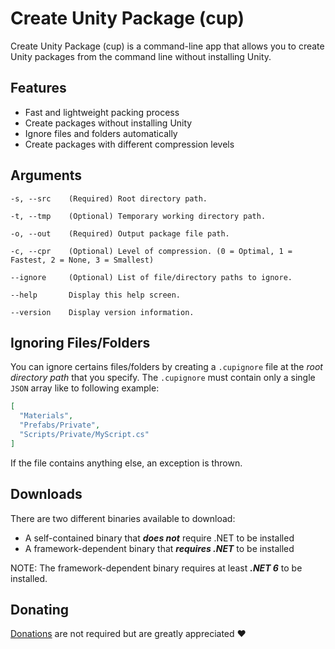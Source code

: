 # Create Unity Package (cup)

Create Unity Package (cup) is a command-line app that allows you to create Unity packages from the command line without installing Unity.

## Features

- Fast and lightweight packing process
- Create packages without installing Unity
- Ignore files and folders automatically
- Create packages with different compression levels

## Arguments

`-s, --src    (Required) Root directory path.`

`-t, --tmp    (Optional) Temporary working directory path.`

`-o, --out    (Required) Output package file path.`

`-c, --cpr    (Optional) Level of compression. (0 = Optimal, 1 = Fastest, 2 = None, 3 = Smallest)`

`--ignore     (Optional) List of file/directory paths to ignore.`

`--help       Display this help screen.`

`--version    Display version information.`

## Ignoring Files/Folders

You can ignore certains files/folders by creating a `.cupignore` file at the *root directory path* that you specify. The `.cupignore` must contain only a single `JSON` array like to following example:

```json
[
  "Materials",
  "Prefabs/Private",
  "Scripts/Private/MyScript.cs"
]
```

If the file contains anything else, an exception is thrown.

## Downloads

There are two different binaries available to download:

- A self-contained binary that ***does not*** require .NET to be installed
- A framework-dependent binary that ***requires .NET*** to be installed

NOTE: The framework-dependent binary requires at least ***.NET 6*** to be installed.

## Donating

[Donations](https://ko-fi.com/winterboltgames) are not required but are greatly appreciated ❤️
